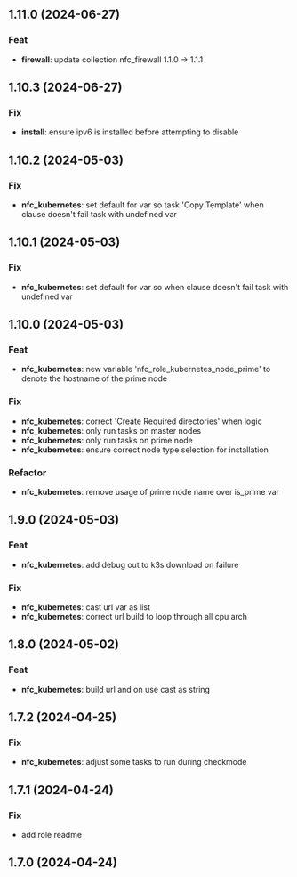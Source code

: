 ## 1.11.0 (2024-06-27)

### Feat

- **firewall**: update collection nfc_firewall 1.1.0 -> 1.1.1

## 1.10.3 (2024-06-27)

### Fix

- **install**: ensure ipv6 is installed before attempting to disable

## 1.10.2 (2024-05-03)

### Fix

- **nfc_kubernetes**: set default for var so task 'Copy Template' when clause doesn't fail task with undefined var

## 1.10.1 (2024-05-03)

### Fix

- **nfc_kubernetes**: set default for var so when clause doesn't fail task with undefined var

## 1.10.0 (2024-05-03)

### Feat

- **nfc_kubernetes**: new variable 'nfc_role_kubernetes_node_prime' to denote the hostname of the prime node

### Fix

- **nfc_kubernetes**: correct 'Create Required directories' when logic
- **nfc_kubernetes**: only run tasks on master nodes
- **nfc_kubernetes**: only run tasks on prime node
- **nfc_kubernetes**: ensure correct node type selection for installation

### Refactor

- **nfc_kubernetes**: remove usage of prime node name over is_prime var

## 1.9.0 (2024-05-03)

### Feat

- **nfc_kubernetes**: add debug out to k3s download on failure

### Fix

- **nfc_kubernetes**: cast url var as list
- **nfc_kubernetes**: correct url build to loop through all cpu arch

## 1.8.0 (2024-05-02)

### Feat

- **nfc_kubernetes**: build url and on use cast as string

## 1.7.2 (2024-04-25)

### Fix

- **nfc_kubernetes**: adjust some tasks to run during checkmode

## 1.7.1 (2024-04-24)

### Fix

- add role readme

## 1.7.0 (2024-04-24)
